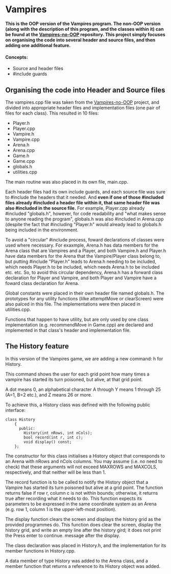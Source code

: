 # Vampires
__This is the OOP version of the Vampires program. The non-OOP version (along with the description of this program, and the classes within it) can be found at the [Vampires-no-OOP](https://github.com/mitchellnel/Vampires-no-OOP) repository. This project simply focuses on organising the code into several header and source files, and then adding one additional feature.__

#### Concepts:
* Source and header files
* #include guards

## Organising the code into Header and Source files
The vampires.cpp file was taken from the [Vampires-no-OOP](https://github.com/mitchellnel/Vampires-no-OOP) project, and divided into appropriate header files and implementation files (one pair of files for each class). This resulted in 10 files:
* Player.h
* Player.cpp
* Vampire.h
* Vampire.cpp
* Arena.h
* Arena.cpp
* Game.h
* Game.cpp
* globals.h
* utilities.cpp

The main routine was also placed in its own file, main.cpp.

Each header files had its own include guards, and each source file was sure to #include the headers that it needed. And __even if one of those #included files already #included a header file within it, that same header file was also #included in the source file.__ For example, Player.cpp already #included "globals.h", however, for code readability and "what makes sense to anyone reading the program", globals.h was also #included in Arena.cpp (despite the fact that #including "Player.h" would already lead to globals.h being included in the environment.

To avoid a "circular" #include process, foward declarations of classes were used where necessary. For exaxmple, Arena.h has data members for the Arena class that are Vampires and a Player, and both Vampire.h and Player.h have data members for the Arena that the Vampire/Player class belong to, but putting #include "Player.h" leads to Arena.h needing to be included, which needs Player.h to be included, which needs Arena.h to be included etc. etc. So, to avoid this circular dependency, Arena.h has a forward class declaration for Player and Vampire, and both Player and Vampire have a foward class declaration for Arena.

Global constants were placed in their own header file named globals.h. The prototypes for any utility functions (lilke attemptMove or clearScreen) were also palced in this file. The implementations were then placed in utilities.cpp.

Functions that happen to have utility, but are only used by one class implementation (e.g. recommendMove in Game.cpp) are declared and implemented in that class's header and implementation file.

## The History feature
In this version of the Vampires game, we are adding a new command: h for History.

This command shows the user for each grid point how many times a vampire has started its turn poisoned, but alive, at that grid point.

A dot means 0, an alphabetical character A through Y means 1 through 25 (A=1, B=2 etc.), and Z means 26 or more.

To achieve this, a History class was defined with the following public interface:
```
class History
	{
	  public:
	    History(int nRows, int nCols);
	    bool record(int r, int c);
	    void display() const;
	};
```
The constructor for this class initialises a History object that corresponds to an Arena with nRows and nCols columns. You may assume (i.e. no need to check) that these arguments will not exceed MAXROWS and MAXCOLS, respectively, and that neither will be less than 1.

The record function is to be called to notify the History object that a Vampire has started its turn poisoned but alive at a grid point. The function returns false if row r, column c is not within bounds; otherwise, it returns true after recording what it needs to do. This function expects its parameters to be expressed in the same coordinate system as an Arena (e.g. row 1, column 1 is the upper-left-most position).

The display function clears the screen and displays the history grid as the provided programmes do. This function does clear the screen, display the history grid, and write an empty line after the history gird; it does not print the Press enter to continue. message after the display.

The class declaration was placed in History.h, and the implementation for its member functions in History.cpp.

A data member of type History was added to the Arena class, and a member function that returns a reference to its History object was added.
